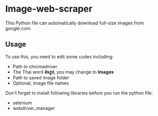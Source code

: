 # Image-web-scraper

This Python file can automatically download full-size images from google.com.

## Usage
To use this, you need to edit some codes including: 
* Path to chromedriver
* The Thai word **ค้นรูป**, you may change to **Images**
* Path to saved image folder
* Optional, image file names

Don't forget to install following libraries before you run the python file:
* selenium
* webdriver_manager
